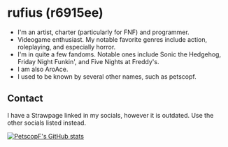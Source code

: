 # rufius (r6915ee)

* I'm an artist, charter (particularly for FNF) and programmer.
* Videogame enthusiast. My notable favorite genres include action, roleplaying, and especially horror.
* I'm in quite a few fandoms. Notable ones include Sonic the Hedgehog, Friday Night Funkin', and Five Nights at Freddy's.
* I am also AroAce.
* I used to be known by several other names, such as petscopf.

## Contact

I have a Strawpage linked in my socials, however it is outdated. Use the other socials listed instead.

[![PetscopF's GitHub stats](https://github-readme-stats.vercel.app/api?username=r6915ee)](https://github.com/anuraghazra/github-readme-stats)
